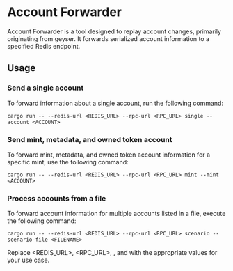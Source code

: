 # Account Forwarder

Account Forwarder is a tool designed to replay account changes, primarily originating from geyser. It forwards serialized account information to a specified Redis endpoint.

## Usage

### Send a single account

To forward information about a single account, run the following command:

`cargo run -- --redis-url <REDIS_URL> --rpc-url <RPC_URL> single --account <ACCOUNT>`

### Send mint, metadata, and owned token account

To forward mint, metadata, and owned token account information for a specific mint, use the following command:

`cargo run -- --redis-url <REDIS_URL> --rpc-url <RPC_URL> mint --mint <ACCOUNT>`

### Process accounts from a file

To forward account information for multiple accounts listed in a file, execute the following command:

`cargo run -- --redis-url <REDIS_URL> --rpc-url <RPC_URL> scenario --scenario-file <FILENAME>`

Replace <REDIS_URL>, <RPC_URL>, <ACCOUNT>, and <FILENAME> with the appropriate values for your use case.
